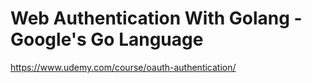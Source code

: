 # Web Authentication With Golang - Google's Go Language
https://www.udemy.com/course/oauth-authentication/
